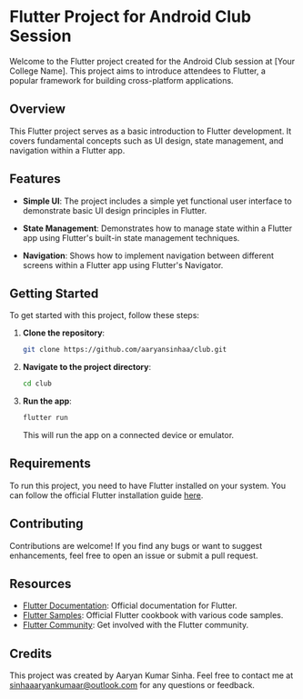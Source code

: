 # Flutter Project for Android Club Session

Welcome to the Flutter project created for the Android Club session at [Your College Name]. This project aims to introduce attendees to Flutter, a popular framework for building cross-platform applications.

## Overview

This Flutter project serves as a basic introduction to Flutter development. It covers fundamental concepts such as UI design, state management, and navigation within a Flutter app.

## Features

- **Simple UI**: The project includes a simple yet functional user interface to demonstrate basic UI design principles in Flutter.

- **State Management**: Demonstrates how to manage state within a Flutter app using Flutter's built-in state management techniques.

- **Navigation**: Shows how to implement navigation between different screens within a Flutter app using Flutter's Navigator.

## Getting Started

To get started with this project, follow these steps:

1. **Clone the repository**:

   ```bash
   git clone https://github.com/aaryansinhaa/club.git
   ```

2. **Navigate to the project directory**:

   ```bash
   cd club
   ```

3. **Run the app**:

   ```bash
   flutter run
   ```

   This will run the app on a connected device or emulator.

## Requirements

To run this project, you need to have Flutter installed on your system. You can follow the official Flutter installation guide [here](https://flutter.dev/docs/get-started/install).

## Contributing

Contributions are welcome! If you find any bugs or want to suggest enhancements, feel free to open an issue or submit a pull request.

## Resources

- [Flutter Documentation](https://flutter.dev/docs): Official documentation for Flutter.
- [Flutter Samples](https://flutter.dev/docs/cookbook): Official Flutter cookbook with various code samples.
- [Flutter Community](https://flutter.dev/community): Get involved with the Flutter community.

## Credits

This project was created by Aaryan Kumar Sinha. Feel free to contact me at sinhaaaryankumaar@outlook.com for any questions or feedback.
